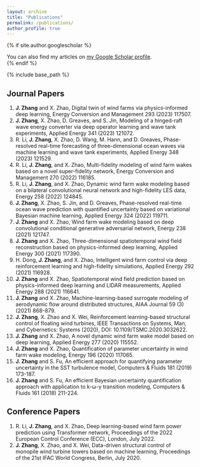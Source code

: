 ```yaml
---
layout: archive
title: "Publications"
permalink: /publications/
author_profile: true
---
```


{% if site.author.googlescholar %}
  <div class="wordwrap">You can also find my articles on <a href="{{site.author.googlescholar}}">my Google Scholar profile</a>.</div>
{% endif %}

{% include base_path %}

## Journal Papers
1. **J. Zhang** and X. Zhao, Digital twin of wind farms via physics-informed deep learning, Energy Conversion and Management 293 (2023) 117507.
2. **J. Zhang**, X. Zhao, D. Greaves, and S. Jin, Modeling of a hinged-raft wave energy converter via deep operator learning and wave tank experiments, Applied Energy 341 (2023) 121072.
3. R. Li, **J. Zhang**, X. Zhao, D. Wang, M. Hann, and D. Greaves, Phase-resolved real-time forecasting of three-dimensional ocean waves via machine learning and wave tank experiments, Applied Energy 348 (2023) 121529.
4. R. Li, **J. Zhang**, and X. Zhao, Multi-fidelity modeling of wind farm wakes based on a novel super-fidelity network, Energy Conversion and Management 270 (2022) 116185.
5. R. Li, **J. Zhang**, and X. Zhao, Dynamic wind farm wake modeling based on a bilateral convolutional neural network and high-fidelity LES data, Energy 258 (2022) 124845.
6. **J. Zhang**, X. Zhao, S. Jin, and D. Greaves, Phase-resolved real-time ocean wave prediction with quantified uncertainty based on variational Bayesian machine learning, Applied Energy 324 (2022) 119711.
7. **J. Zhang** and X. Zhao, Wind farm wake modeling based on deep convolutional conditional generative adversarial network, Energy 238 (2021) 121747.
8. **J. Zhang** and X. Zhao, Three-dimensional spatiotemporal wind field reconstruction based on physics-informed deep learning, Applied Energy 300 (2021) 117390.
9. H. Dong, **J. Zhang**, and X. Zhao, Intelligent wind farm control via deep reinforcement learning and high-fidelity simulations, Applied Energy 292 (2021) 116928.
10. **J. Zhang** and X. Zhao, Spatiotemporal wind field prediction based on physics-informed deep learning and LIDAR measurements, Applied Energy 288 (2021) 116641.
11. **J. Zhang** and X. Zhao, Machine-learning-based surrogate modeling of aerodynamic flow around distributed structures, AIAA Journal 59 (3) (2021) 868-879.
12. **J. Zhang**, X. Zhao and X. Wei, Reinforcement learning-based structural control of floating wind turbines, IEEE Transactions on Systems, Man, and Cybernetics: Systems (2020), DOI: 10.1109/TSMC.2020.3032622.
13. **J. Zhang** and X. Zhao, A novel dynamic wind farm wake model based on deep learning, Applied Energy 277 (2020) 115552.
14. **J. Zhang** and X. Zhao, Quantification of parameter uncertainty in wind farm wake modeling, Energy 196 (2020) 117065.
15. **J. Zhang** and S. Fu, An efficient approach for quantifying parameter uncertainty in the SST turbulence model, Computers & Fluids 181 (2019) 173-187.
16. **J. Zhang** and S. Fu, An efficient Bayesian uncertainty quantification approach with application to k-ω-γ transition modeling, Computers & Fluids 161 (2018) 211-224.

## Conference Papers
1. R. Li, **J. Zhang**, and X. Zhao, Deep learning-based wind farm power prediction using Transformer network, Proceedings of the 2022 European Control Conference (ECC), London, July 2022.
2. **J. Zhang**, X. Zhao, and X. Wei, Data-driven structural control of monopile wind turbine towers based on machine learning, Proceedings of the 21st IFAC World Congress, Berlin, July 2020.



